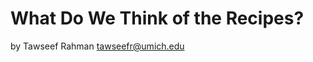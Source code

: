 # What Do We Think of the Recipes?

by Tawseef Rahman [tawseefr@umich.edu](mailto:tawseefr@umich.edu)
